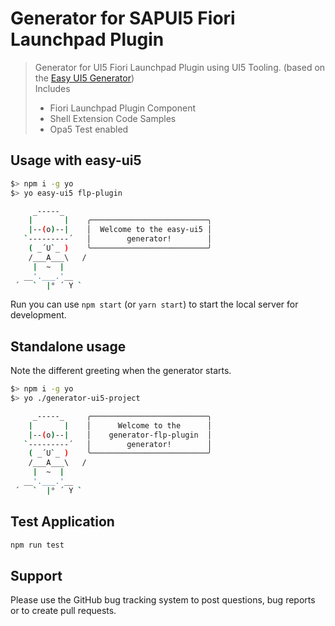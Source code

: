 # Generator for SAPUI5 Fiori Launchpad Plugin
> Generator for UI5 Fiori Launchpad Plugin using UI5 Tooling. (based on the [Easy UI5 Generator](https://github.com/SAP/generator-easy-ui5))  
> Includes
> - Fiori Launchpad Plugin Component
> - Shell Extension Code Samples
> - Opa5 Test enabled

## Usage with easy-ui5

```bash
$> npm i -g yo
$> yo easy-ui5 flp-plugin

     _-----_
    |       |    ╭──────────────────────────╮
    |--(o)--|    │  Welcome to the easy-ui5 │
   `---------´   │        generator!        │
    ( _´U`_ )    ╰──────────────────────────╯
    /___A___\   /
     |  ~  |
   __'.___.'__
 ´   `  |° ´ Y `
```

Run you can use `npm start` (or `yarn start`) to start the local server for development.

## Standalone usage

Note the different greeting when the generator starts.

```bash
$> npm i -g yo
$> yo ./generator-ui5-project

     _-----_     ╭──────────────────────────╮
    |       |    │      Welcome to the      │
    |--(o)--|    │    generator-flp-plugin  │
   `---------´   │        generator!        │
    ( _´U`_ )    ╰──────────────────────────╯
    /___A___\   /
     |  ~  |
   __'.___.'__
 ´   `  |° ´ Y `
```

## Test Application
```bash
npm run test
```
## Support

Please use the GitHub bug tracking system to post questions, bug reports or to create pull requests.